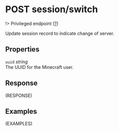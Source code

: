 # <span class="badge badge-light">POST</span> <span class="badge badge-light">session/switch</span>

!> Privileged endpoint ([?](privileged.md))

Update session record to indicate change of server.

## Properties

`uuid` *string*  
The UUID for the Minecraft user.


## Response

(RESPONSE)

## Examples

(EXAMPLES)
